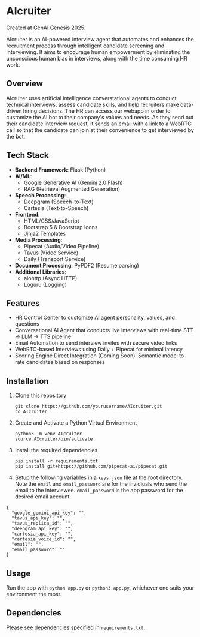 # AIcruiter

Created at GenAI Genesis 2025.

AIcruiter is an AI-powered interview agent that automates and enhances the recruitment process through intelligent candidate screening and interviewing.
It aims to encourage human empowerment by eliminating the unconscious human bias in interviews, along with the time consuming HR work.

## Overview

AIcruiter uses artificial intelligence converstational agents to conduct technical interviews, assess candidate skills, and help recruiters make data-driven hiring decisions. The HR can access our webapp in order to customize the AI bot to their company's values and needs. As they send out their candidate interview request, it sends an email with a link to a WebRTC call so that the candidate can join at their convenience to get interviewed by the bot.

## Tech Stack

- **Backend Framework**: Flask (Python)
- **AI/ML**: 
  - Google Generative AI (Gemini 2.0 Flash)
  - RAG (Retrieval Augmented Generation)
- **Speech Processing**:
  - Deepgram (Speech-to-Text)
  - Cartesia (Text-to-Speech)
- **Frontend**: 
  - HTML/CSS/JavaScript
  - Bootstrap 5 & Bootstrap Icons
  - Jinja2 Templates
- **Media Processing**:
  - Pipecat (Audio/Video Pipeline)
  - Tavus (Video Service)
  - Daily (Transport Service)
- **Document Processing**: PyPDF2 (Resume parsing)
- **Additional Libraries**:
  - aiohttp (Async HTTP)
  - Loguru (Logging)

## Features

- HR Control Center to customize AI agent personality, values, and questions
- Conversational AI Agent that conducts live interviews with real-time STT → LLM → TTS pipeline
- Email Automation to send interview invites with secure video links
- WebRTC-based Interviews using Daily + Pipecat for minimal latency
- Scoring Engine Direct Integration (Coming Soon): Semantic model to rate candidates based on responses

## Installation

1. Clone this repository
   ```
   git clone https://github.com/yourusername/AIcruiter.git
   cd AIcruiter
   ```

2. Create and Activate a Python Virtual Environment
   ```
   python3 -m venv AIcruiter
   source AIcruiter/bin/activate
   ```

3. Install the required dependencies
   ```
   pip install -r requirements.txt
   pip install git+https://github.com/pipecat-ai/pipecat.git
   ```

4. Setup the following variables in a `keys.json` file at the root directory.
Note the `email` and `email_password` are for the invidiuals who send the email to the interviewee.
`email_password` is the app password for the desired email account.
```
{
  "google_gemini_api_key": "",
  "tavus_api_key": "",
  "tavus_replica_id": "",
  "deepgram_api_key": "",
  "cartesia_api_key": "",
  "cartesia_voice_id": "",
  "email": "",
  "email_password": ""
}
```

## Usage

Run the app with `python app.py` or `python3 app.py`, whichever one suits your environment the most.

## Dependencies
Please see dependencies specified in `requirements.txt`.
